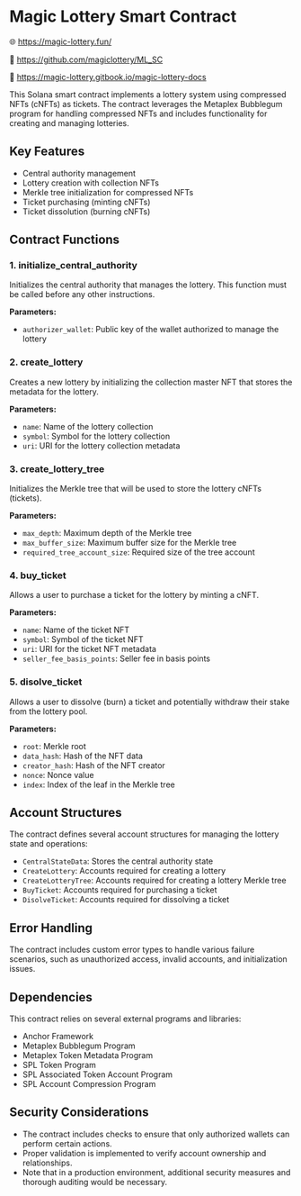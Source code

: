# Magic Lottery Smart Contract

🌐 https://magic-lottery.fun/

📝 https://github.com/magiclottery/ML_SC

📘 https://magic-lottery.gitbook.io/magic-lottery-docs

This Solana smart contract implements a lottery system using compressed NFTs (cNFTs) as tickets. The contract leverages the Metaplex Bubblegum program for handling compressed NFTs and includes functionality for creating and managing lotteries.

## Key Features

- Central authority management
- Lottery creation with collection NFTs
- Merkle tree initialization for compressed NFTs
- Ticket purchasing (minting cNFTs)
- Ticket dissolution (burning cNFTs)

## Contract Functions

### 1. initialize_central_authority

Initializes the central authority that manages the lottery. This function must be called before any other instructions.

**Parameters:**

- `authorizer_wallet`: Public key of the wallet authorized to manage the lottery

### 2. create_lottery

Creates a new lottery by initializing the collection master NFT that stores the metadata for the lottery.

**Parameters:**

- `name`: Name of the lottery collection
- `symbol`: Symbol for the lottery collection
- `uri`: URI for the lottery collection metadata

### 3. create_lottery_tree

Initializes the Merkle tree that will be used to store the lottery cNFTs (tickets).

**Parameters:**

- `max_depth`: Maximum depth of the Merkle tree
- `max_buffer_size`: Maximum buffer size for the Merkle tree
- `required_tree_account_size`: Required size of the tree account

### 4. buy_ticket

Allows a user to purchase a ticket for the lottery by minting a cNFT.

**Parameters:**

- `name`: Name of the ticket NFT
- `symbol`: Symbol of the ticket NFT
- `uri`: URI for the ticket NFT metadata
- `seller_fee_basis_points`: Seller fee in basis points

### 5. disolve_ticket

Allows a user to dissolve (burn) a ticket and potentially withdraw their stake from the lottery pool.

**Parameters:**

- `root`: Merkle root
- `data_hash`: Hash of the NFT data
- `creator_hash`: Hash of the NFT creator
- `nonce`: Nonce value
- `index`: Index of the leaf in the Merkle tree

## Account Structures

The contract defines several account structures for managing the lottery state and operations:

- `CentralStateData`: Stores the central authority state
- `CreateLottery`: Accounts required for creating a lottery
- `CreateLotteryTree`: Accounts required for creating a lottery Merkle tree
- `BuyTicket`: Accounts required for purchasing a ticket
- `DisolveTicket`: Accounts required for dissolving a ticket

## Error Handling

The contract includes custom error types to handle various failure scenarios, such as unauthorized access, invalid accounts, and initialization issues.

## Dependencies

This contract relies on several external programs and libraries:

- Anchor Framework
- Metaplex Bubblegum Program
- Metaplex Token Metadata Program
- SPL Token Program
- SPL Associated Token Account Program
- SPL Account Compression Program

## Security Considerations

- The contract includes checks to ensure that only authorized wallets can perform certain actions.
- Proper validation is implemented to verify account ownership and relationships.
- Note that in a production environment, additional security measures and thorough auditing would be necessary.
